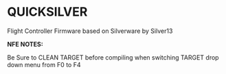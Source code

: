 # QUICKSILVER
Flight Controller Firmware based on Silverware by Silver13

**NFE NOTES:**

Be Sure to CLEAN TARGET before compiling when switching TARGET drop down menu from F0 to F4
